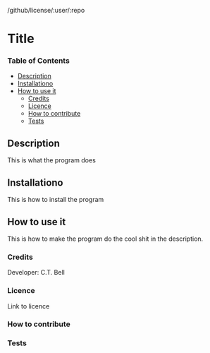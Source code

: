 

/github/license/:user/:repo

# Title <!-- omit in toc -->

### Table of Contents

- [Description](#description)
- [Installationo](#installationo)
- [How to use it](#how-to-use-it)
  - [Credits](#credits)
  - [Licence](#licence)
  - [How to contribute](#how-to-contribute)
  - [Tests](#tests)

## Description

This is what the program does

## Installationo

This is how to install the program

## How to use it

This is how to make the program do the cool shit in the description.

### Credits

Developer: C.T. Bell

### Licence
Link to licence

### How to contribute

### Tests


